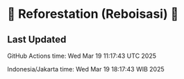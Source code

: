 
# 🌳 Reforestation (Reboisasi) 🌲

## Last Updated

GitHub Actions time: Wed Mar 19 11:17:43 UTC 2025

Indonesia/Jakarta time: Wed Mar 19 18:17:43 WIB 2025
